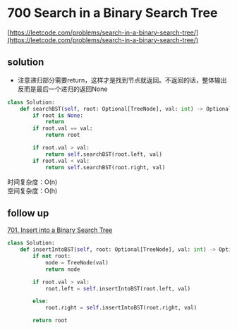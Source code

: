 # 700 Search in a Binary Search Tree
[https://leetcode.com/problems/search-in-a-binary-search-tree/](https://leetcode.com/problems/search-in-a-binary-search-tree/)


## solution

- 注意递归部分需要return，这样才是找到节点就返回。不返回的话，整体输出反而是最后一个递归的返回None

```python
class Solution:
    def searchBST(self, root: Optional[TreeNode], val: int) -> Optional[TreeNode]:
        if root is None:
            return
        if root.val == val:
            return root

        if root.val > val:
            return self.searchBST(root.left, val)
        if root.val < val:
            return self.searchBST(root.right, val)
```
时间复杂度：O(n) <br>
空间复杂度：O(h)


## follow up

[701. Insert into a Binary Search Tree](https://leetcode.com/problems/insert-into-a-binary-search-tree/)

```python
class Solution:
    def insertIntoBST(self, root: Optional[TreeNode], val: int) -> Optional[TreeNode]:
        if not root:
            node = TreeNode(val)
            return node

        if root.val > val:
            root.left = self.insertIntoBST(root.left, val)

        else:
            root.right = self.insertIntoBST(root.right, val)

        return root
```
